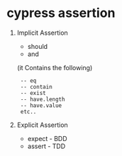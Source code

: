 # cypress assertion

1. Implicit Assertion

    - should
    - and

    (it Contains the following)

        -- eq
        -- contain
        -- exist
        -- have.length
        -- have.value
        etc..

2. Explicit Assertion

    - expect - BDD
    - assert - TDD
